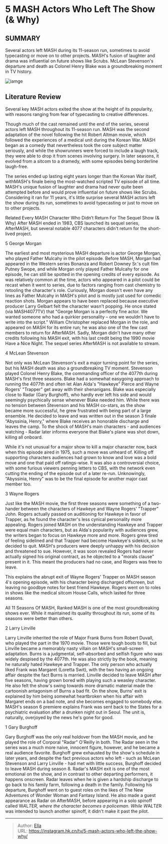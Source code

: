 # 5 MASH Actors Who Left The Show (&amp; Why)


## SUMMARY 


 Several actors left MASH during its 11-season run, sometimes to avoid typecasting or move on to other projects. 
 MASH&#39;s fusion of laughter and drama was influential on future shows like Scrubs. 
 McLean Stevenson&#39;s departure and death as Colonel Henry Blake was a groundbreaking moment in TV history. 

![iamge](https://static1.srcdn.com/wordpress/wp-content/uploads/2023/07/mash-actors-left-show-rogers-linville-stevenson.jpg)

## Literature Review
Several key MASH actors exited the show at the height of its popularity, with reasons ranging from fear of typecasting to creative differences.



Though much of the cast remained until the end of the series, several actors left MASH throughout its 11-season run. MASH was the second adaptation of the novel following the hit Robert Altman movie, which followed the experiences of a medical unit during the Korean War. MASH began as a comedy that nevertheless took the core subject matter seriously, and while the showrunners were forced to include a laugh track, they were able to drop it from scenes involving surgery. In later seasons, it evolved from a sitcom to a dramedy, with some episodes being borderline laugh-free.


The series ended up lasting eight years longer than the Korean War itself, withMASH&#39;s finale being the most-watched scripted TV episode of all time. MASH&#39;s unique fusion of laughter and drama had never quite been attempted before and would prove influential on future shows like Scrubs. Considering it ran for 11 years, it&#39;s little surprise several MASH actors left the show during its run, sometimes to avoid typecasting or just to move on to other projects.
            
Related
 Every MASH Character Who Didn’t Return For The Sequel Show (&amp; Why) 
After MASH ended in 1983, CBS launched its sequel series, AfterMASH, but several notable 4077 characters didn&#39;t return for the short-lived project.



 5  George Morgan 
        

The earliest and most mysterious MASH departure is actor George Morgan, who played Father Mulcahy in the pilot episode. Before MASH, Morgan had appeared in the Western series Bonanza and Robert Downey Sr.&#39;s cult film Putney Swope, and while Morgan only played Father Mulcahy for one episode, he can still be spotted in the opening credits of every episode. As was relatively common at the time, actors who appeared in a pilot could be recast when it went to series, due to factors ranging from cast chemistry to retooling the character&#39;s role.
Curiously, Morgan doesn&#39;t even have any lines as Father Mulcahy in MASH&#39;s pilot and is mostly just used for comedic reaction shots. Morgan appears to have been replaced because executive producer Larry Gelbart felt the character wasn&#39;t popping. He once stated (via MASH4077TV) that &#34;George Morgan is a perfectly fine actor. We wanted someone who had a quirkier personality – one we wouldn’t have to write into the script.&#34;
William Christopher replaced Morgan in the role, and appeared on MASH for its entire run; he was also one of the few cast members to return for AfterMASH. Sadly, Morgan didn&#39;t have many other credits following his MASH exit, with his last credit being the 1990 movie Have a Nice Night.
The sequel series AfterMASH is not available to stream. 



 4  McLean Stevenson 
        

Not only was McLean Stevenson&#39;s exit a major turning point for the series, but his MASH death was also a groundbreaking TV moment. Stevenson played Colonel Henry Blake, the commanding officer of the 4077th during MASH&#39;s first three seasons. Blake had a somewhat easygoing approach to running the 4077th and often let Alan Alda&#39;s &#34;Hawkeye&#34; Pierce and Wayne Rogers&#39; &#34;Trapper&#34; get away with their shenanigans. Blake was especially close to Radar (Gary Burghoff), who hardly ever left his side and would seemingly psychically sense whenever Blake needed him.
While there was no tension between Stevenson and his MASH co-stars, as the show became more successful, he grew frustrated with being part of a large ensemble. He decided to leave and was written out in the season 3 finale “Abyssinia, Henry,&#34; where Blake receives an honorable discharge and leaves the camp. To the shock of MASH&#39;s main characters - and audiences watching - Radar later informs everyone that Blake&#39;s plane was shot down, killing all onboard.


While it&#39;s not unusual for a major show to kill a major character now, back when this episode aired in 1975, such a move was unheard of. Killing off supporting characters audiences had grown to know and love was a bold move and one that paid off ratings-wise. It was also a controversial choice, with some furious viewers penning letters to CBS, with the network even cutting the ending of the episode out of a later re-run. Unknowingly, “Abyssinia, Henry&#34; was to be the final episode for another major cast member too.





 3  Wayne Rogers 
        

Just like the MASH movie, the first three seasons were something of a two-hander between the characters of Hawkeye and Wayne Rogers&#39; &#34;Trapper&#34; John. Rogers actually passed on auditioning for Hawkeye in favor of Trapper, as he found the character&#39;s less cynical personality more appealing. Rogers joined MASH on the understanding Hawkeye and Trapper were equal main characters, but as Alda&#39;s popularity with audiences grew, the writers began to focus on Hawkeye more and more.
Rogers grew tired of feeling sidelined and that Trapper had become Hawkeye&#39;s sidekick, so he decided to quit. MASH&#39;s producers were deeply unhappy with his decision and threatened to sue. However, it was soon revealed Rogers had never actually signed his original contract, as he objected to a &#34;morals clause&#34; present in it. This meant the producers had no case, and Rogers was free to leave.

This explains the abrupt exit of Wayne Rogers&#39; Trapper on MASH season 4&#39;s opening episode, with his character being discharged offscreen, but leaving no goodbye notes for best friend Hawkeye. Rogers went on to roles in shows like the medical sitcom House Calls, which lasted for three seasons.
            

 All 11 Seasons Of MASH, Ranked 
MASH is one of the most groundbreaking shows ever. While it maintained its quality throughout its run, some of its seasons were better than others.


 2  Larry Linville 
        

Larry Linville inherited the role of Major Frank Burns from Robert Duvall, who played the part in the 1970 movie. Those were tough boots to fill, but Linville became a memorably nasty villain on MASH&#39;s small-screen adaptation. Burns is a judgmental, self-absorbed and selfish figure who was widely despised by the 4077th. He was also strictly by the book, meaning he naturally hated Hawkeye and Trapper. The only person who actually liked Frank was Margaret (Loretta Swit), with the two having an ongoing affair despite the fact Burns is married.
Linville decided to leave MASH after five seasons, having grown bored with playing such a weasley character. He also felt the show&#39;s swing towards more dramatic material made the cartoonish antagonism of Burns a bad fit. On the show, Burns&#39; exit is explained by him being somewhat heartbroken when his affair with Margaret ends on a bad note, and she becomes engaged to somebody else. MASH&#39;s season 6 premiere explains Frank was sent back to the States for a psychiatric evaluation after a drunken night out in Seoul. The unit is, naturally, overjoyed by the news he&#39;s gone for good.





 1  Gary Burghoff 



Gary Burghoff was the only real holdover from the MASH movie, and he played the role of Corporal &#34;Radar&#34; O&#39;Reilly in both. The Radar seen in the series was a much more naive, innocent figure, however, and he became a real audience favorite. Burghoff grew exhausted by the show&#39;s schedule in later years, and despite the fact previous actors who left - such as McLean Stevenson and Larry Linville - had met with little success, Burghoff decided to leave MASH during season 8.
Radar&#39;s MASH exit is one of the most emotional on the show, and in contrast to other departing performers, it happens onscreen. Radar leaves when he is given a hardship discharge to go back to his family farm, following a death in the family. Following his departure, Burghoff went on to guest roles on the likes of The New Adventures of Wonder Woman and Fantasy Island. He also made a guest appearance as Radar on AfterMASH, before appearing in a solo spinoff called W*A*L*T*E*R, where the character becomes a policeman. While W*A*L*T*E*R was intended to launch another spinoff, it didn&#39;t make it past the pilot.


---

> Author: [Ella](https://instagram.hk.cn/)  
> URL: https://instagram.hk.cn/tv/5-mash-actors-who-left-the-show-why/  

